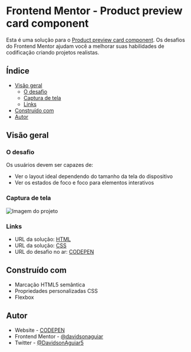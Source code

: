 # Frontend Mentor - Product preview card component

Esta é uma solução para o [Product preview card component](https://www.frontendmentor.io/challenges/product-preview-card-component-GO7UmttRfa/hub). Os desafios do Frontend Mentor ajudam você a melhorar suas habilidades de codificação criando projetos realistas.

## Índice

- [Visão geral](#visão-geral)
   - [O desafio](#o-desafio)
   - [Captura de tela](#captura-de-tela)
   - [Links](#links)
- [Construído com](#construído-com)
- [Autor](#autor)

## Visão geral

### O desafio

Os usuários devem ser capazes de:

- Ver o layout ideal dependendo do tamanho da tela do dispositivo
- Ver os estados de foco e foco para elementos interativos
  
### Captura de tela

![Imagem do projeto](./images/capture.png)


### Links

- URL da solução: [HTML](./index.html)
- URL da solução: [CSS](./style.css)
- URL do desafio no ar: [CODEPEN](https://codepen.io/davidsonaguiar/full/yLEEZME)

## Construído com

- Marcação HTML5 semântica
- Propriedades personalizadas CSS
- Flexbox
  
## Autor

- Website - [CODEPEN](https://codepen.io/davidsonaguiar)
- Frontend Mentor - [@davidsonaguiar](https://www.frontendmentor.io/profile/davidsonaguiar)
- Twitter - [@DavidsonAguiar5](https://twitter.com/DavidsonAguiar5)
